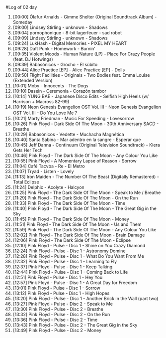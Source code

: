 #Log of 02 day

1. [00:00] Ólafur Arnalds - Gimme Shelter (Original Soundtrack Album) - Someday
1. [09:00] Lindsey Stirling - unknown - Shadows
1. [09:04] pornophonique - 8-bit lagerfeuer - sad robot
1. [09:09] Lindsey Stirling - unknown - Shadows
1. [09:24] LukHash - Digital Memories - PIXEL MY HEART
1. [09:28] Daft Punk - Homework - Burnin'
1. [09:35] Violent Moods - Human Nature (LP) - Place For Crazy People (feat. DJ Hotwings)
1. [09:39] Babasónicos - Grocho - El súbito
1. [09:44] Alice Practice [EP] - Alice Practice [EP] - Dolls
1. [09:50] Flight Facilities - Originals - Two Bodies feat. Emma Louise (Extended Version)
1. [10:01] Moby - Innocents - The Dogs
1. [10:10] Dasein - Ceremonia - Corazón tambor
1. [10:14] YUNG BAE - Japanese Disco Edits - Selfish High Heels (w/ Harrison + Macross 82-99)
1. [10:19] Neon Genesis Evangelion OST Vol. III - Neon Genesis Evangelion OST Vol. III - Do You Love Me？
1. [10:21] Marty Friedman - Music For Speeding - Lovesorrow
1. [10:26] Pink Floyd - Dark Side Of The Moon - 30th Anniversary SACD - Breathe
1. [10:29] Babasónicos - Vedette - Muchacha Magnética
1. [10:40] Santa Sabina - Mar adentro en la sangre - Esperar que
1. [10:45] Jeff Danna - Continuum (Original Television Soundtrack) - Kiera Gets Her Tech
1. [10:46] Pink Floyd - The Dark Side Of The Moon - Any Colour You Like
1. [10:55] Pink Floyd - A Momentary Lapse of Reason - Sorrow
1. [11:04] Café Tacvba - Re - El Metro
1. [11:07] Tryad - Listen - Lovely
1. [11:13] Iron Maiden - The Number Of The Beast (Digitally Remastered) - Total Eclipse
1. [11:24] Delphic - Acolyte - Halcyon
1. [11:25] Pink Floyd - The Dark Side Of The Moon - Speak to Me / Breathe
1. [11:29] Pink Floyd - The Dark Side Of The Moon - On the Run
1. [11:33] Pink Floyd - The Dark Side Of The Moon - Time
1. [11:40] Pink Floyd - The Dark Side Of The Moon - The Great Gig in the Sky
1. [11:45] Pink Floyd - The Dark Side Of The Moon - Money
1. [11:51] Pink Floyd - The Dark Side Of The Moon - Us and Them
1. [11:59] Pink Floyd - The Dark Side Of The Moon - Any Colour You Like
1. [12:02] Pink Floyd - The Dark Side Of The Moon - Brain Damage
1. [12:06] Pink Floyd - The Dark Side Of The Moon - Eclipse
1. [12:10] Pink Floyd - Pulse - Disc 1 - Shine on You Crazy Diamond
1. [12:24] Pink Floyd - Pulse - Disc 1 - Astronomy Domine
1. [12:28] Pink Floyd - Pulse - Disc 1 - What Do You Want From Me
1. [12:32] Pink Floyd - Pulse - Disc 1 - Learning to Fly
1. [12:37] Pink Floyd - Pulse - Disc 1 - Keep Talking
1. [12:44] Pink Floyd - Pulse - Disc 1 - Coming Back to Life
1. [12:51] Pink Floyd - Pulse - Disc 1 - Hey You
1. [12:57] Pink Floyd - Pulse - Disc 1 - A Great Day for Freedom
1. [13:01] Pink Floyd - Pulse - Disc 1 - Sorrow
1. [13:12] Pink Floyd - Pulse - Disc 1 - High Hopes
1. [13:20] Pink Floyd - Pulse - Disc 1 - Another Brick in the Wall (part two)
1. [13:27] Pink Floyd - Pulse - Disc 2 - Speak to Me
1. [13:30] Pink Floyd - Pulse - Disc 2 - Breathe
1. [13:32] Pink Floyd - Pulse - Disc 2 - On the Run
1. [13:36] Pink Floyd - Pulse - Disc 2 - Time
1. [13:43] Pink Floyd - Pulse - Disc 2 - The Great Gig in the Sky
1. [13:49] Pink Floyd - Pulse - Disc 2 - Money
